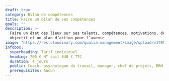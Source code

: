 ```yaml
---
draft: true
category: Bilan de compétences
title: Faire un bilan de ses compétences
goals: ""
description: >-
  Faire un état des lieux sur ses talents, compétences, motivations, définir un
  objectif et un plan d’action pour l’avenir
image: "https://res.cloudinary.com/qualia-management/image/upload/v1709193921/flower_xtyxkp.jpg"
infobox:
  superheading: Tarif individuel
  heading: 700 € HT soit 840 € TTC
  duration: 4 jours
  public: Coach, psychologue du travail, manager, chef de projets, RRH, consultant
  prerequisites: Aucun
---
```

